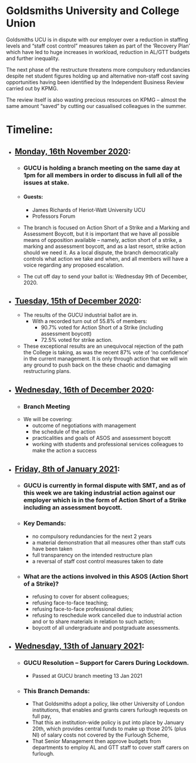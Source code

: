 # Goldsmiths University and College Union

Goldsmiths UCU is in dispute with our employer over a reduction in staffing levels and “staff cost control” measures taken as part of the ‘Recovery Plan’ which have led to huge increases in workload, reduction in AL/GTT budgets and further inequality. 

The next phase of the restructure threatens more compulsory redundancies despite net student figures holding up and alternative non-staff cost saving opportunities having been identified by the Independent Business Review carried out by KPMG. 

The review itself is also wasting precious resources on KPMG – almost the same amount “saved” by cutting our casualised colleagues in the summer. 

# Timeline:

- ## [Monday, 16th November 2020](http://goldsmithsucu.org/2020/11/12/gucu-ballot-for-action-starts-16-nov-branch-meeting/):
  - ### GUCU is holding a branch meeting on the same day at 1pm for all members in order to discuss in full all of the issues at stake.
  - #### Guests:
    - James Richards of Heriot-Watt University UCU
    - Professors Forum

  - The branch is focused on Action Short of a Strike and a Marking and Assessment Boycott, but it is important that we have all possible means of opposition available – namely, action short of a strike, a marking and assessment boycott, and as a last resort, strike action should we need it. As a local dispute, the branch democratically controls what action we take and when, and all members will have a voice regarding any proposed escalation.
  - The cut off day to send your ballot is: Wednesday 9th of December, 2020.
  
- ## [Tuesday, 15th of December 2020](http://goldsmithsucu.org/2020/12/15/a-solid-vote-for-action-branch-meeting-to-discuss-next-steps/):
  - The results of the GUCU industrial ballot are in.
    - With a recorded turn out of 55.8% of members:
       - 90.7% voted for Action Short of a Strike (including assessment boycott)
       - 72.5% voted for strike action.
  - These exceptional results are an unequivocal rejection of the path the College is taking, as was the recent 87% vote of ‘no confidence’ in the current management. It is only through action that we will win any ground to push back on the these chaotic and damaging restructuring plans.
  
- ## [Wednesday, 16th of December 2020](http://goldsmithsucu.org/2020/12/15/a-solid-vote-for-action-branch-meeting-to-discuss-next-steps/):
  - ### Branch Meeting
  - We will be covering:
    - outcome of negotiations with management
    - the schedule of the action
    - practicalities and goals of ASOS and assessment boycott
    - working with students and professional services colleagues to make the action a success
    
- ## [Friday, 8th of January 2021](http://goldsmithsucu.org/2021/01/08/update-on-industrial-action-8-jan-2021/):
  - ### GUCU is currently in formal dispute with SMT, and as of this week we are taking industrial action against our employer which is in the form of Action Short of a Strike including an assessment boycott.
  - ### Key Demands:
    - no compulsory redundancies for the next 2 years
    - a material demonstration that all measures other than staff cuts have been taken
    - full transparency on the intended restructure plan
    - a reversal of staff cost control measures taken to date
  - ### What are the actions involved in this ASOS (Action Short of a Strike)?
    - refusing to cover for absent colleagues;
    - refusing face-to-face teaching;
    - refusing face-to-face professional duties;
    - refusing to reschedule work cancelled due to industrial action and or to share materials in relation to such action;
    - boycott of all undergraduate and postgraduate assessments.
    
- ## [Wednesday, 13th of January 2021](http://goldsmithsucu.org/2021/01/13/parents-and-carers-motion/):
  - ### GUCU Resolution – Support for Carers During Lockdown. 
    - Passed at GUCU branch meeting 13 Jan 2021
  - ### This Branch Demands:
    - That Goldsmiths adopt a policy, like other University of London institutions, that enables and grants carers furlough requests on full pay, 
    - That this an institution-wide policy is put into place by January 20th, which provides central funds to make up those 20% (plus NI) of salary costs not covered by the Furlough Scheme,
    - That Senior Management then approve budgets from departments to employ AL and GTT staff to cover staff carers on furlough.
